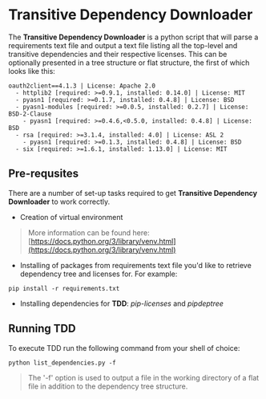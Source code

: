 
# Transitive Dependency Downloader
The **Transitive Dependency Downloader** is a python script that will parse a requirements text file and output a text file listing all the top-level and transitive dependencies and their respective licenses. This can be optionally presented in a tree structure or flat structure, the first of which looks like this: 
```text
oauth2client==4.1.3 | License: Apache 2.0  
  - httplib2 [required: >=0.9.1, installed: 0.14.0] | License: MIT  
  - pyasn1 [required: >=0.1.7, installed: 0.4.8] | License: BSD  
  - pyasn1-modules [required: >=0.0.5, installed: 0.2.7] | License: BSD-2-Clause  
    - pyasn1 [required: >=0.4.6,<0.5.0, installed: 0.4.8] | License: BSD  
  - rsa [required: >=3.1.4, installed: 4.0] | License: ASL 2  
    - pyasn1 [required: >=0.1.3, installed: 0.4.8] | License: BSD  
  - six [required: >=1.6.1, installed: 1.13.0] | License: MIT
```

## Pre-requsites
There are a number of set-up tasks required to get **Transitive Dependency Downloader** to work correctly.
- Creation of virtual environment
> More information can be found here: [https://docs.python.org/3/library/venv.html](https://docs.python.org/3/library/venv.html)
- Installing of packages from requirements text file you'd like to retrieve dependency tree and licenses for. For example:
```
pip install -r requirements.txt
```
- Installing dependencies for **TDD**: *pip-licenses* and *pipdeptree* 

## Running TDD
To execute TDD run the following command from your shell of choice:
```
python list_dependencies.py -f
```
> The '-f' option is used to output a file in the working directory of a flat file in addition to the dependency tree structure.
